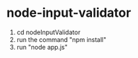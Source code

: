 # node-input-validator

1. cd nodeInputValidator
2. run the command "npm install"
3. run "node app.js"
